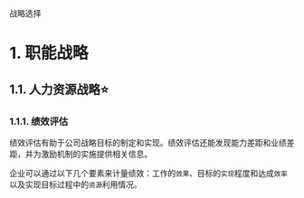 战略选择

# 1. 职能战略

## 1.1. 人力资源战略:star: 

### 1.1.1. 绩效评估

绩效评估有助于公司战略目标的制定和实现。绩效评估还能发现能力差距和业绩差距，并为激励机制的实施提供相关信息。

企业可以通过以下几个要素来计量绩效：工作的`效果`、目标的`实现`程度和达成`效率`以及实现目标过程中的`资源`利用情况。
